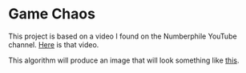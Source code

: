 # Game Chaos

This project is based on a video I found on the Numberphile YouTube channel. [Here](https://www.youtube.com/watch?v=kbKtFN71Lfs) is that video.

This algorithm will produce an image that will look something like [this](https://github.com/johneastman/Game-Chaos/blob/master/images/trianglular_fractal.PNG).
